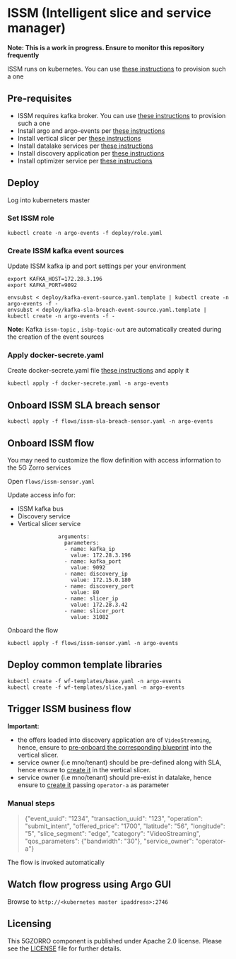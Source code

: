 # ISSM (Intelligent slice and service manager)

**Note: This is a work in progress. Ensure to monitor this repository frequently**

ISSM runs on kubernetes. You can use [these instructions](https://github.com/5GZORRO/infrastructure/blob/master/docs/kubernetes.md) to provision such a one

## Pre-requisites

* ISSM requires kafka broker. You can use [these instructions](https://github.com/5GZORRO/infrastructure/blob/master/docs/kafka.md) to provision such a one
* Install argo and argo-events per [these instructions](docs/argo.md)
* Install vertical slicer per [these instructions](docs/slicer.md)
* Install datalake services per [these instructions](docs/datalake.md)
* Install discovery application per [these instructions](https://github.com/5GZORRO/Smart-Resource-and-Service-Discovery-application/blob/main/readme.txt)
* Install optimizer service per [these instructions](https://github.com/5GZORRO/issm-optimizer/blob/master/README.md)

## Deploy

Log into kuberneters master

### Set ISSM role

```
kubectl create -n argo-events -f deploy/role.yaml
```

### Create ISSM kafka event sources

Update ISSM kafka ip and port settings per your environment

```
export KAFKA_HOST=172.28.3.196
export KAFKA_PORT=9092
```

```
envsubst < deploy/kafka-event-source.yaml.template | kubectl create -n argo-events -f -
envsubst < deploy/kafka-sla-breach-event-source.yaml.template | kubectl create -n argo-events -f -
```

**Note:** Kafka `issm-topic` , `isbp-topic-out` are automatically created during the creation of the event sources

### Apply docker-secrete.yaml

Create docker-secrete.yaml file [these instructions](https://github.com/5GZORRO/infrastructure/blob/master/docs/kubernetes-private-dockerregistry.md) and apply it

```
kubectl apply -f docker-secrete.yaml -n argo-events
```

## Onboard ISSM SLA breach sensor

```
kubectl apply -f flows/issm-sla-breach-sensor.yaml -n argo-events
```

## Onboard ISSM flow

You may need to customize the flow definition with access information to the 5G Zorro services

Open `flows/issm-sensor.yaml`

Update access info for:

* ISSM kafka bus
* Discovery service
* Vertical slicer service

```
                arguments:
                  parameters:
                  - name: kafka_ip
                    value: 172.28.3.196
                  - name: kafka_port
                    value: 9092
                  - name: discovery_ip
                    value: 172.15.0.180
                  - name: discovery_port
                    value: 80
                  - name: slicer_ip
                    value: 172.28.3.42
                  - name: slicer_port
                    value: 31082
```

Onboard the flow

```
kubectl apply -f flows/issm-sensor.yaml -n argo-events
```

## Deploy common template libraries

```
kubectl create -f wf-templates/base.yaml -n argo-events
kubectl create -f wf-templates/slice.yaml -n argo-events
```

## Trigger ISSM business flow

**Important:**
* the offers loaded into discovery application are of `VideoStreaming`, hence, ensure to [pre-onboard the corresponding blueprint](./scripts/slicer/onboard.md) into the vertical slicer.
* service owner (i.e mno/tenant) should be pre-defined along with SLA, hence ensure to [create it](./scripts/slicer/define_tenant.md) in the vertical slicer.
* service owner (i.e mno/tenant) should pre-exist in datalake, hence ensure to [create it](docs/datalake.md#create-user) passing `operator-a` as parameter

### Manual steps

>{"event_uuid": "1234", "transaction_uuid": "123", "operation": "submit_intent", "offered_price": "1700", "latitude": "56", "longitude": "5", "slice_segment": "edge", "category": "VideoStreaming", "qos_parameters": {"bandwidth": "30"}, "service_owner": "operator-a"}

The flow is invoked automatically

## Watch flow progress using Argo GUI

Browse to `http://<kubernetes master ipaddress>:2746`

## Licensing

This 5GZORRO component is published under Apache 2.0 license. Please see the [LICENSE](./LICENSE) file for further details.